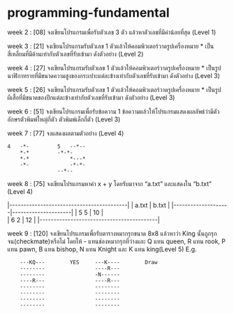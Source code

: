 # programming-fundamental

week 2 : [08] จงเขียนโปรแกรมเพื่อรับตัวเลข 3 ตัว แล้วหาตัวเลขที่มีค่าน้อยที่สุด (Level 1)

week 3 : [21] จงเขียนโปรแกรมรับตัวเลข 1 ตัวแล้วให้คอมพิวเตอร์วาดรูปเครื่องหมาย * เป็นสี่เหลี่ยมที่มีด้านเท่ากับตัวเลขที่รับเข้ามา ดังตัวอย่าง (Level 2)

week 4 : [27] จงเขียนโปรแกรมรับตัวเลข 1 ตัวแล้วให้คอมพิวเตอร์วาดรูปเครื่องหมาย * เป็นรูปนาฬิกาทรายที่มีขนาดความสูงของกระเปาะแต่ละข้างเท่ากับตัวเลขที่รับเข้ามา ดังตัวอย่าง (Level 3)

week 5 : [26] จงเขียนโปรแกรมรับตัวเลข 1 ตัวแล้วให้คอมพิวเตอร์วาดรูปเครื่องหมาย * เป็นรูปผีเสื้อที่มีขนาดของปีกแต่ละข้างเท่ากับตัวเลขที่รับเข้ามา ดังตัวอย่าง (Level 3)

week 6 : [51] จงเขียนโปรแกรมเพื่อรับข้อความ 1 ข้อความแล้วให้โปรแกรมแสดงผลลัพธ์ว่ามีตัวอักษรตัวพิมพ์ใหญ่กี่ตัว ตัวพิมพ์เล็กกี่ตัว (Level 3)

week 7 : [77] จงแสดงผลตามตัวอย่าง (Level 4)
```
4	-*- 		5 	--*--  
	*-*			-*-*- 
	*-* 			*---* 
	-*- 			-*-*- 
				--*--
```

week 8 : [75] จงเขียนโปรแกรมหาค่า x + y โดยรับมาจาก “a.txt” และแสดงใน “b.txt” (Level 4)

|------------------------------------------|
|	a.txt	     |	      b.txt 	   |
|--------------------|---------------------|
| 	5 5	     |		10	   |	     
|	6 2	     |          12         |
|------------------------------------------|


week 9 : [120] จงเขียนโปรแกรมเพื่อรับตารางหมากรุกขนาด 8x8 แล้วหาว่า King นั้นถูกรุกจน(checkmate)หรือไม่ โดยให้ - แทนช่องหมากรุกที่ว่างและ Q แทน queen, R แทน rook, P แทน pawn, B แทน bishop, N แทน Knight และ K แทน king(Level 5) E.g.
	 
```
	---KQ---		YES		---K----		Draw
	--------				----R---
	--------				-N------
	----R---				----R---
	--------				--------
	--------				--------
	--------				--------
	--------				--------

```



	
